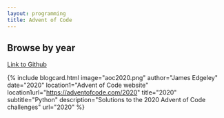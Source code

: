 ```yaml
---
layout: programming
title: Advent of Code
---
```


## Browse by year

[Link to Github](https://github.com/JamesEdgeley/AoC)

{% include blogcard.html image="aoc2020.png" author="James Edgeley" date="2020" 
location1="Advent of Code website" location1url="https://adventofcode.com/2020" 
title="2020" subtitle="Python"
description="Solutions to the 2020 Advent of Code challenges"
url="2020" %}
